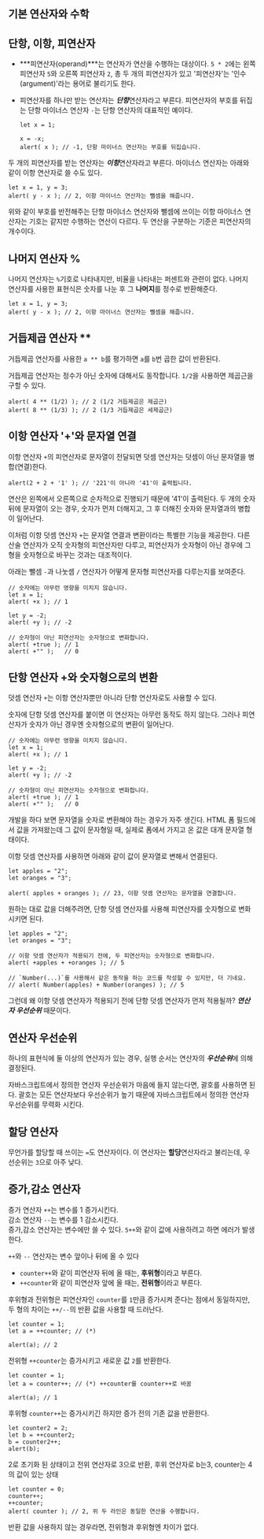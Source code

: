 ## 기본 연산자와 수학

## 단항, 이항, 피연산자
- ***피연산자(operand)***는 연산자가 연산을 수행하는 대상이다. `5 * 2`에는 왼쪽 피연산자 `5`와 오른쪽 피연산자 `2`, 총 두 개의 피연산자가 있고 '피연산자'는 '인수(argument)'라는 용어로 불리기도 한다.
- 피연산자를 하나만 받는 연산자는 ***단항***연산자라고 부른다. 피연산자의 부호를 뒤집는 단항 마이너스 연산자 `-`는 단항 연산자의 대표적인 예이다.

      let x = 1;

      x = -x;
      alert( x ); // -1, 단항 마이너스 연산자는 부호를 뒤집습니다.
두 개의 피연산자를 받는 연산자는 ***이항***연산자라고 부른다. 마이너스 연산자는 아래와 같이 이항 연산자로 쓸 수도 있다.

    let x = 1, y = 3;
    alert( y - x ); // 2, 이항 마이너스 연산자는 뺄셈을 해줍니다.

위와 같이 부호를 반전해주는 단항 마이너스 연산자와 뺄셈에 쓰이는 이항 마이너스 연산자는 기호는 같지만 수행하는 연산이 다르다. 두 연산을 구분하는 기준은 피연산자의 개수이다.

## 나머지 연산자 %
나머지 연산자는 `%`기호로 나타내지만, 비율을 나타내는 퍼센트와 관련이 없다.
나머지 연산자를 사용한 표현식은 숫자를 나눈 후 그 **나머지**를 정수로 반환해준다.

    let x = 1, y = 3;
    alert( y - x ); // 2, 이항 마이너스 연산자는 뺄셈을 해줍니다.

## 거듭제곱 연산자 **
거듭제곱 연산자를 사용한 `a ** b`를 평가하면 `a`를 `b`번 곱한 값이 반환된다.

거듭제곱 연산자는 정수가 아닌 숫자에 대해서도 동작합니다. `1/2`을 사용하면 제곱근을 구할 수 있다.

    alert( 4 ** (1/2) ); // 2 (1/2 거듭제곱은 제곱근)
    alert( 8 ** (1/3) ); // 2 (1/3 거듭제곱은 세제곱근)

## 이항 연산자 '+'와 문자열 연결
이항 연산자 `+`의 피연산자로 문자열이 전달되면 덧셈 연산자는 덧셈이 아닌 문자열을 병합(연결)한다.

    alert(2 + 2 + '1' ); // '221'이 아니라 '41'이 출력됩니다.
연산은 왼쪽에서 오른쪽으로 순차적으로 진행되기 때문에 '41'이 출력된다.
두 개의 숫자 뒤에 문자열이 오는 경우, 숫자가 먼저 더해지고, 그 후 더해진 숫자와 문자열과의 병합이 일어난다.

이처럼 이항 덧셈 연산자 `+`는 문자열 연결과 변환이라는 특별한 기능을 제공한다.
다른 산술 연산자가 오직 숫자형의 피연산자만 다루고, 피연산자가 숫자형이 아닌 경우에 그 형을 숫자형으로 바꾸는 것과는 대조적이다.

아래는 뺄셈 `-`과 나눗셈 `/` 연산자가 어떻게 문자형 피연산자를 다루는지를 보여준다.

    // 숫자에는 아무런 영향을 미치지 않습니다.
    let x = 1;
    alert( +x ); // 1

    let y = -2;
    alert( +y ); // -2

    // 숫자형이 아닌 피연산자는 숫자형으로 변화합니다.
    alert( +true ); // 1
    alert( +"" );   // 0

## 단항 연산자 +와 숫자형으로의 변환
덧셈 연산자 `+`는 이항 연산자뿐만 아니라 단항 연산자로도 사용할 수 있다.

숫자에 단항 덧셈 연산자를 붙이면 이 연산자는 아무런 동작도 하지 않는다. 그러나 피연산자가 숫자가 아닌 경우엔 숫자형으로의 변환이 일어난다.

    // 숫자에는 아무런 영향을 미치지 않습니다.
    let x = 1;
    alert( +x ); // 1

    let y = -2;
    alert( +y ); // -2

    // 숫자형이 아닌 피연산자는 숫자형으로 변화합니다.
    alert( +true ); // 1
    alert( +"" );   // 0

개발을 하다 보면 문자열을 숫자로 변환해야 하는 경우가 자주 생긴다. HTML 폼 필드에서 값을 가져왔는데 그 값이 문자형일 때, 실제로 폼에서 가지고 온 값은 대개 문자열 형태이다.

이항 덧셈 연산자를 사용하면 아래와 같이 값이 문자열로 변해서 연결된다.

    let apples = "2";
    let oranges = "3";

    alert( apples + oranges ); // 23, 이항 덧셈 연산자는 문자열을 연결합니다.
원하는 대로 값을 더해주려면, 단항 덧셈 연산자를 사용해 피연산자를 숫자형으로 변화시키면 된다.

    let apples = "2";
    let oranges = "3";

    // 이항 덧셈 연산자가 적용되기 전에, 두 피연산자는 숫자형으로 변화합니다.
    alert( +apples + +oranges ); // 5

    // `Number(...)`를 사용해서 같은 동작을 하는 코드를 작성할 수 있지만, 더 기네요.
    // alert( Number(apples) + Number(oranges) ); // 5

그런데 왜 이항 덧셈 연산자가 적용되기 전에 단항 덧셈 연산자가 먼저 적용될까?
***연산자 우선순위*** 때문이다.

## 연산자 우선순위
하나의 표현식에 둘 이상의 연산자가 있는 경우, 실행 순서는 연산자의 ***우선순위***에 의해 결정된다.

자바스크립트에서 정의한 연산자 우선순위가 마음에 들지 않는다면, 괄호를 사용하면 된다. 괄호는 모든 연산자보다 우선순위가 높기 때문에 자바스크립트에서 정의한 연산자 우선순위를 무력화 시킨다.

## 할당 연산자
무언가를 할당할 때 쓰이는 `=`도 연산자이다. 이 연산자는 **할당**연산자라고 불리는데, 우선순위는 `3`으로 아주 낮다.

## 증가,감소 연산자
증가 연산자 `++`는 변수를 1 증가시킨다.    
감소 연산자 `--`는 변수를 1 감소시킨다.    
증가,감소 연산자는 변수에만 쓸 수 있다. `5++`와 같이 값에 사용하려고 하면 에러가 발생한다.

`++`와 `--` 연산자는 변수 앞이나 뒤에 올 수 있다
- `counter++`와 같이 피연산자 뒤에 올 때는, **후위형**이라고 부른다.
- `++counter`와 같이 피연산자 앞에 올 때는, **전위형**이라고 부른다.

후위형과 전위형은 피연산자인 `counter`를 `1`만큼 증가시켜 준다는 점에서 동일하지만, 두 형의 차이는 `++/--`의 반환 값을 사용할 때 드러난다.

    let counter = 1;
    let a = ++counter; // (*)

    alert(a); // 2
전위형 `++counter`는 증가시키고 새로운 값 `2`를 반환한다.

    let counter = 1;
    let a = counter++; // (*) ++counter를 counter++로 바꿈

    alert(a); // 1
후위형 `counter++`는 증가시키긴 하지만 증가 전의 기존 값을 반환한다.

    let counter2 = 2;
    let b = ++counter2;
    b = counter2++;
    alert(b);
2로 초기화 된 상태이고 전위 연산자로 3으로 반환, 후위 연산자로 b는3, counter는 4의 값이 있는 상태



    let counter = 0;
    counter++;
    ++counter;
    alert( counter ); // 2, 위 두 라인은 동일한 연산을 수행합니다.
반환 값을 사용하지 않는 경우라면, 전위형과 후위형엔 차이가 없다.